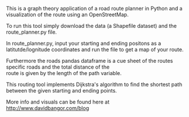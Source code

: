 This is a graph theory application of a road route planner in Python and a visualization 
of the route using an OpenStreetMap.  

To run this tool simply download the data (a Shapefile dataset) and the route_planner.py file.  

In route_planner.py, input your starting and ending positons as a latitutde/lognitude coordinates and
run the file to get a map of your route.  

Furthermore the roads pandas dataframe is a cue sheet of the routes specific roads and the total distance of the  
route is given by the length of the path variable. 

This routing tool implements Dijkstra's algorithm to find the shortest path between the given starting and
ending points. 

More info and visuals can be found here at http://www.davidbangor.com/blog
